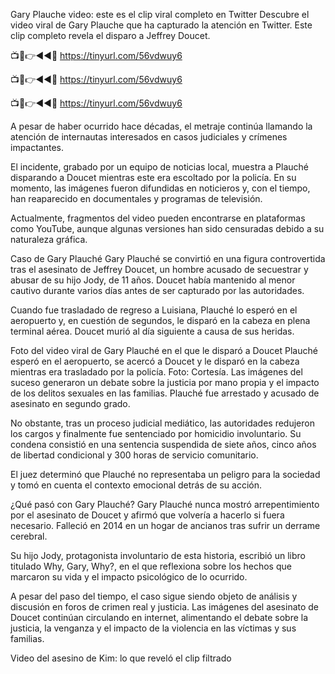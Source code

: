 Gary Plauche video: este es el clip viral completo en Twitter
Descubre el video viral de Gary Plauche que ha capturado la atención en Twitter. Este clip completo revela el disparo a Jeffrey Doucet.

📺📱👉◄◄🔴 https://tinyurl.com/56vdwuy6

📺📱👉◄◄🔴 https://tinyurl.com/56vdwuy6

📺📱👉◄◄🔴 https://tinyurl.com/56vdwuy6


A pesar de haber ocurrido hace décadas, el metraje continúa llamando la atención de internautas interesados en casos judiciales y crímenes impactantes.

El incidente, grabado por un equipo de noticias local, muestra a Plauché disparando a Doucet mientras este era escoltado por la policía. En su momento, las imágenes fueron difundidas en noticieros y, con el tiempo, han reaparecido en documentales y programas de televisión.


Actualmente, fragmentos del video pueden encontrarse en plataformas como YouTube, aunque algunas versiones han sido censuradas debido a su naturaleza gráfica.

Caso de Gary Plauché
Gary Plauché se convirtió en una figura controvertida tras el asesinato de Jeffrey Doucet, un hombre acusado de secuestrar y abusar de su hijo Jody, de 11 años. Doucet había mantenido al menor cautivo durante varios días antes de ser capturado por las autoridades.

Cuando fue trasladado de regreso a Luisiana, Plauché lo esperó en el aeropuerto y, en cuestión de segundos, le disparó en la cabeza en plena terminal aérea. Doucet murió al día siguiente a causa de sus heridas.

Foto del video viral de Gary Plauché en el que le disparó a Doucet 
Plauché esperó en el aeropuerto, se acercó a Doucet y le disparó en la cabeza mientras era trasladado por la policía. Foto: Cortesía.
Las imágenes del suceso generaron un debate sobre la justicia por mano propia y el impacto de los delitos sexuales en las familias. Plauché fue arrestado y acusado de asesinato en segundo grado.

No obstante, tras un proceso judicial mediático, las autoridades redujeron los cargos y finalmente fue sentenciado por homicidio involuntario. Su condena consistió en una sentencia suspendida de siete años, cinco años de libertad condicional y 300 horas de servicio comunitario.

El juez determinó que Plauché no representaba un peligro para la sociedad y tomó en cuenta el contexto emocional detrás de su acción.

¿Qué pasó con Gary Plauché?
Gary Plauché nunca mostró arrepentimiento por el asesinato de Doucet y afirmó que volvería a hacerlo si fuera necesario. Falleció en 2014 en un hogar de ancianos tras sufrir un derrame cerebral.

Su hijo Jody, protagonista involuntario de esta historia, escribió un libro titulado Why, Gary, Why?, en el que reflexiona sobre los hechos que marcaron su vida y el impacto psicológico de lo ocurrido.

A pesar del paso del tiempo, el caso sigue siendo objeto de análisis y discusión en foros de crimen real y justicia. Las imágenes del asesinato de Doucet continúan circulando en internet, alimentando el debate sobre la justicia, la venganza y el impacto de la violencia en las víctimas y sus familias.

Video del asesino de Kim: lo que reveló el clip filtrado
